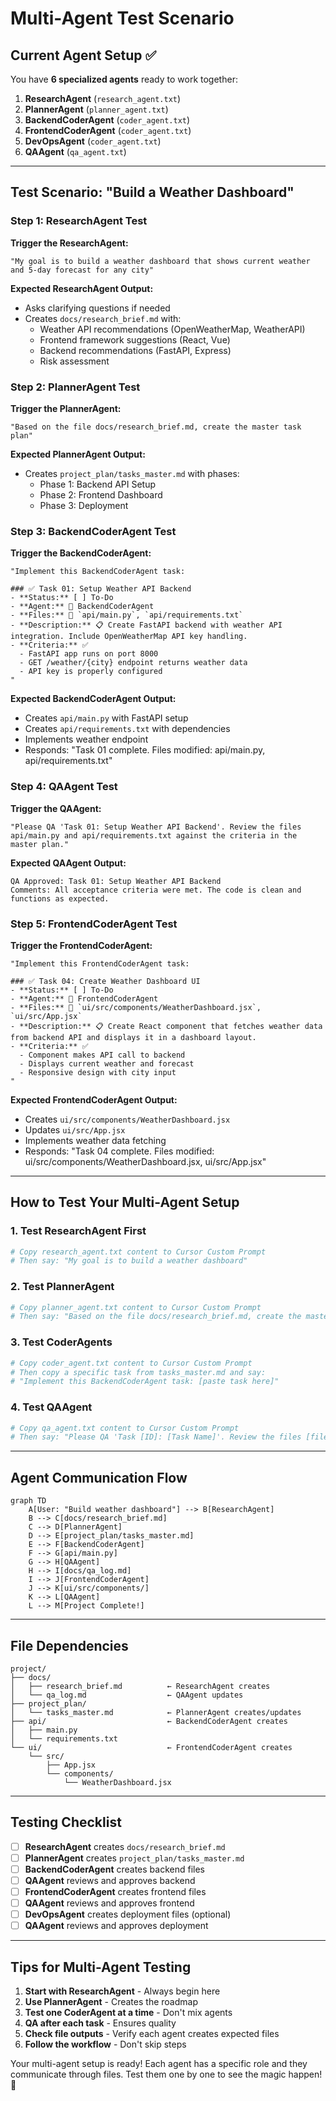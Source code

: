 # Multi-Agent Test Scenario

## Current Agent Setup ✅

You have **6 specialized agents** ready to work together:

1. **ResearchAgent** (`research_agent.txt`)
2. **PlannerAgent** (`planner_agent.txt`) 
3. **BackendCoderAgent** (`coder_agent.txt`)
4. **FrontendCoderAgent** (`coder_agent.txt`)
5. **DevOpsAgent** (`coder_agent.txt`)
6. **QAAgent** (`qa_agent.txt`)

---

## Test Scenario: "Build a Weather Dashboard"

### Step 1: ResearchAgent Test

**Trigger the ResearchAgent:**
```
"My goal is to build a weather dashboard that shows current weather and 5-day forecast for any city"
```

**Expected ResearchAgent Output:**
- Asks clarifying questions if needed
- Creates `docs/research_brief.md` with:
  - Weather API recommendations (OpenWeatherMap, WeatherAPI)
  - Frontend framework suggestions (React, Vue)
  - Backend recommendations (FastAPI, Express)
  - Risk assessment

### Step 2: PlannerAgent Test

**Trigger the PlannerAgent:**
```
"Based on the file docs/research_brief.md, create the master task plan"
```

**Expected PlannerAgent Output:**
- Creates `project_plan/tasks_master.md` with phases:
  - Phase 1: Backend API Setup
  - Phase 2: Frontend Dashboard
  - Phase 3: Deployment

### Step 3: BackendCoderAgent Test

**Trigger the BackendCoderAgent:**
```
"Implement this BackendCoderAgent task:

### ✅ Task 01: Setup Weather API Backend
- **Status:** [ ] To-Do
- **Agent:** 👤 BackendCoderAgent
- **Files:** 📁 `api/main.py`, `api/requirements.txt`
- **Description:** 📋 Create FastAPI backend with weather API integration. Include OpenWeatherMap API key handling.
- **Criteria:** ✅
  - FastAPI app runs on port 8000
  - GET /weather/{city} endpoint returns weather data
  - API key is properly configured
"
```

**Expected BackendCoderAgent Output:**
- Creates `api/main.py` with FastAPI setup
- Creates `api/requirements.txt` with dependencies
- Implements weather endpoint
- Responds: "Task 01 complete. Files modified: api/main.py, api/requirements.txt"

### Step 4: QAAgent Test

**Trigger the QAAgent:**
```
"Please QA 'Task 01: Setup Weather API Backend'. Review the files api/main.py and api/requirements.txt against the criteria in the master plan."
```

**Expected QAAgent Output:**
```
QA Approved: Task 01: Setup Weather API Backend
Comments: All acceptance criteria were met. The code is clean and functions as expected.
```

### Step 5: FrontendCoderAgent Test

**Trigger the FrontendCoderAgent:**
```
"Implement this FrontendCoderAgent task:

### ✅ Task 04: Create Weather Dashboard UI
- **Status:** [ ] To-Do
- **Agent:** 👤 FrontendCoderAgent
- **Files:** 📁 `ui/src/components/WeatherDashboard.jsx`, `ui/src/App.jsx`
- **Description:** 📋 Create React component that fetches weather data from backend API and displays it in a dashboard layout.
- **Criteria:** ✅
  - Component makes API call to backend
  - Displays current weather and forecast
  - Responsive design with city input
"
```

**Expected FrontendCoderAgent Output:**
- Creates `ui/src/components/WeatherDashboard.jsx`
- Updates `ui/src/App.jsx`
- Implements weather data fetching
- Responds: "Task 04 complete. Files modified: ui/src/components/WeatherDashboard.jsx, ui/src/App.jsx"

---

## How to Test Your Multi-Agent Setup

### 1. **Test ResearchAgent First**
```bash
# Copy research_agent.txt content to Cursor Custom Prompt
# Then say: "My goal is to build a weather dashboard"
```

### 2. **Test PlannerAgent**
```bash
# Copy planner_agent.txt content to Cursor Custom Prompt
# Then say: "Based on the file docs/research_brief.md, create the master task plan"
```

### 3. **Test CoderAgents**
```bash
# Copy coder_agent.txt content to Cursor Custom Prompt
# Then copy a specific task from tasks_master.md and say:
# "Implement this BackendCoderAgent task: [paste task here]"
```

### 4. **Test QAAgent**
```bash
# Copy qa_agent.txt content to Cursor Custom Prompt
# Then say: "Please QA 'Task [ID]: [Task Name]'. Review the files [file list] against the criteria in the master plan."
```

---

## Agent Communication Flow

```mermaid
graph TD
    A[User: "Build weather dashboard"] --> B[ResearchAgent]
    B --> C[docs/research_brief.md]
    C --> D[PlannerAgent]
    D --> E[project_plan/tasks_master.md]
    E --> F[BackendCoderAgent]
    F --> G[api/main.py]
    G --> H[QAAgent]
    H --> I[docs/qa_log.md]
    I --> J[FrontendCoderAgent]
    J --> K[ui/src/components/]
    K --> L[QAAgent]
    L --> M[Project Complete!]
```

---

## File Dependencies

```
project/
├── docs/
│   ├── research_brief.md          ← ResearchAgent creates
│   └── qa_log.md                  ← QAAgent updates
├── project_plan/
│   └── tasks_master.md            ← PlannerAgent creates/updates
├── api/                           ← BackendCoderAgent creates
│   ├── main.py
│   └── requirements.txt
└── ui/                            ← FrontendCoderAgent creates
    └── src/
        ├── App.jsx
        └── components/
            └── WeatherDashboard.jsx
```

---

## Testing Checklist

- [ ] **ResearchAgent** creates `docs/research_brief.md`
- [ ] **PlannerAgent** creates `project_plan/tasks_master.md`
- [ ] **BackendCoderAgent** creates backend files
- [ ] **QAAgent** reviews and approves backend
- [ ] **FrontendCoderAgent** creates frontend files
- [ ] **QAAgent** reviews and approves frontend
- [ ] **DevOpsAgent** creates deployment files (optional)
- [ ] **QAAgent** reviews and approves deployment

---

## Tips for Multi-Agent Testing

1. **Start with ResearchAgent** - Always begin here
2. **Use PlannerAgent** - Creates the roadmap
3. **Test one CoderAgent at a time** - Don't mix agents
4. **QA after each task** - Ensures quality
5. **Check file outputs** - Verify each agent creates expected files
6. **Follow the workflow** - Don't skip steps

Your multi-agent setup is ready! Each agent has a specific role and they communicate through files. Test them one by one to see the magic happen! 🚀 
